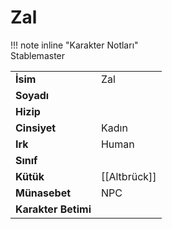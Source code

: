 # Zal   
  
  
!!! note inline "Karakter Notları"  
	Stablemaster  
  
  
|  |  |  
|---|---|  
| **İsim** | Zal |  
| **Soyadı** |  |  
| **Hizip** |  |  
| **Cinsiyet** | Kadın |  
| **Irk** | Human |  
| **Sınıf** |  |  
| **Kütük** | [[Altbrück]] |  
| **Münasebet** | NPC |  
| **Karakter Betimi** |  |  
